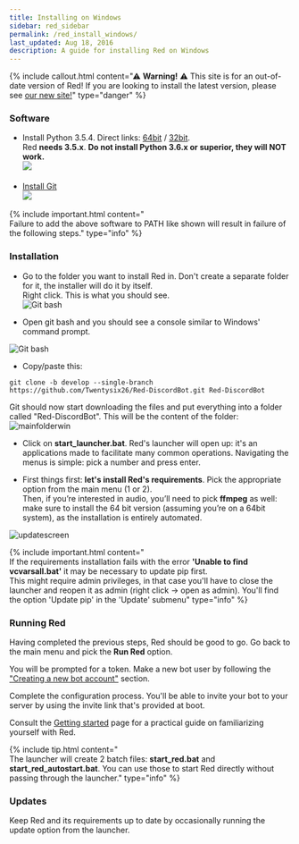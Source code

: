 ```yaml
---
title: Installing on Windows
sidebar: red_sidebar
permalink: /red_install_windows/
last_updated: Aug 18, 2016
description: A guide for installing Red on Windows
---
```


{% include callout.html content="⚠ **Warning!** ⚠ This site is for an out-of-date version of Red! If you are looking to install the latest version, please see [our new site!](https://docs.discord.red/en/stable/)" type="danger" %}

### Software

- Install Python 3.5.4. Direct links: [64bit](https://www.python.org/ftp/python/3.5.4/python-3.5.4-amd64.exe) / [32bit](https://www.python.org/ftp/python/3.5.4/python-3.5.4.exe).  
Red **needs 3.5.x**. **Do not install Python 3.6.x or superior, they will NOT work.**  
![](http://i.imgur.com/tTeIWaW.png)<br/><br/>
- [Install Git](https://git-scm.com/download/win)  
![](http://i.imgur.com/guis7EE.png)  

{% include important.html content="<br/>Failure to add the above software to PATH like shown will result in failure of the following steps." type="info" %}

### Installation

* Go to the folder you want to install Red in. Don't create a separate folder for it, the installer will do it by itself.  
Right click. This is what you should see.  
![Git bash](http://i.imgur.com/32M4VPo.png)

* Open git bash and you should see a console similar to Windows' command prompt.  

![Git bash](http://i.imgur.com/IUz179P.png)

* Copy/paste this:
```
git clone -b develop --single-branch https://github.com/Twentysix26/Red-DiscordBot.git Red-DiscordBot
```

Git should now start downloading the files and put everything into a folder called "Red-DiscordBot". This will be the content of the folder:  
![mainfolderwin](https://i.imgur.com/1EIjOQj.png)  

* Click on **start_launcher.bat**. Red's launcher will open up: it's an applications made to facilitate many common operations.
Navigating the menus is simple: pick a number and press enter.

* First things first: **let's install Red's requirements**. Pick the appropriate option from the main menu (1 or 2).  
Then, if you’re interested in audio, you’ll need to pick **ffmpeg** as well: make sure to install the 64 bit version (assuming you’re on a 64bit system), as the installation is entirely automated.

![updatescreen](https://i.imgur.com/pdCB1xh.png)

{% include important.html content="<br/>If the requirements installation fails with the error **'Unable to find vcvarsall.bat'** it may be necessary to update pip first.  
This might require admin privileges, in that case you'll have to close the launcher and reopen it as admin (right click -> open as admin).
You'll find the option 'Update pip' in the 'Update' submenu" type="info" %}

### Running Red

Having completed the previous steps, Red should be good to go. Go back to the main menu and pick the **Run Red** option.

You will be prompted for a token. Make a new bot user by following the ["Creating a new bot account"](/Red-Docs/red_guide_bot_accounts/#creating-a-new-bot-account) section.  

Complete the configuration process. You'll be able to invite your bot to your server by using the invite link that's provided at boot.

Consult the [Getting started](/Red-Docs/red_getting_started/) page for a practical guide on familiarizing yourself with Red.

{% include tip.html content="<br/>The launcher will create 2 batch files: **start_red.bat** and **start_red_autostart.bat**. You can use those to start
Red directly without passing through the launcher." type="info" %}

### Updates

Keep Red and its requirements up to date by occasionally running the update option from the launcher.
